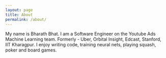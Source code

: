 ```yaml
---
layout: page
title: About
permalink: /about/
---
```


My name is Bharath Bhat. I am a Software Engineer on the Youtube Ads Machine Learning team. Formerly - Uber, Orbital Insight, Edcast, Stanford, IIT Kharagpur. I enjoy writing code, training neural nets, playing squash, poker and board games.
